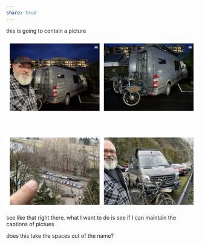 ```yaml
---
share: true
---
```




this is going to contain a picture

![CleanShot 2024-01-14 at 08.01.37@2x](./CleanShot%202024-01-14%20at%2008.01.37@2x.png)

see like that right there.  what I want to do is see if I can maintain the captions of pictues 

does this take the spaces out of the name?
